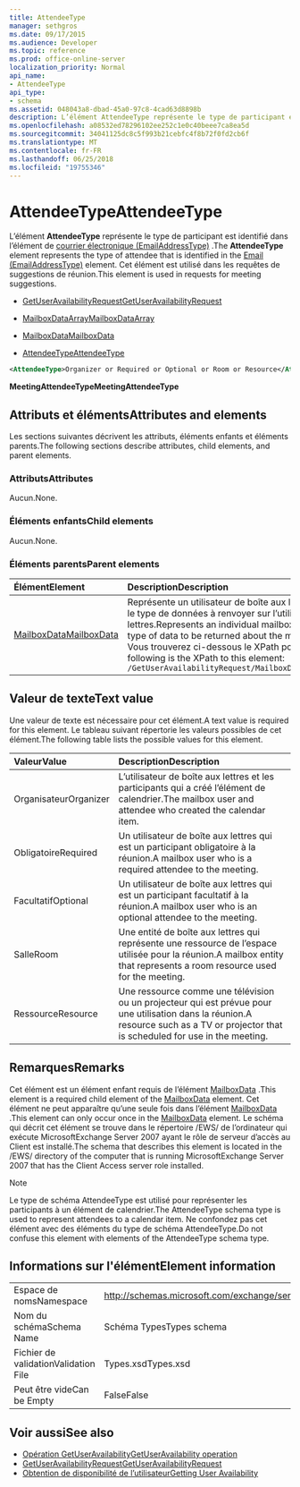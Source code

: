 ```yaml
---
title: AttendeeType
manager: sethgros
ms.date: 09/17/2015
ms.audience: Developer
ms.topic: reference
ms.prod: office-online-server
localization_priority: Normal
api_name:
- AttendeeType
api_type:
- schema
ms.assetid: 048043a8-dbad-45a0-97c8-4cad63d8898b
description: L’élément AttendeeType représente le type de participant est identifié dans l’élément de courrier électronique (EmailAddressType). Cet élément est utilisé dans les requêtes de suggestions de réunion.
ms.openlocfilehash: a08532ed78296102ee252c1e0c40beee7ca8ea5d
ms.sourcegitcommit: 34041125dc8c5f993b21cebfc4f8b72f0fd2cb6f
ms.translationtype: MT
ms.contentlocale: fr-FR
ms.lasthandoff: 06/25/2018
ms.locfileid: "19755346"
---
```

# <a name="attendeetype"></a><span data-ttu-id="07b4c-104">AttendeeType</span><span class="sxs-lookup"><span data-stu-id="07b4c-104">AttendeeType</span></span>

<span data-ttu-id="07b4c-105">L’élément **AttendeeType** représente le type de participant est identifié dans l’élément de [courrier électronique (EmailAddressType)](email-emailaddresstype.md) .</span><span class="sxs-lookup"><span data-stu-id="07b4c-105">The **AttendeeType** element represents the type of attendee that is identified in the [Email (EmailAddressType)](email-emailaddresstype.md) element.</span></span> <span data-ttu-id="07b4c-106">Cet élément est utilisé dans les requêtes de suggestions de réunion.</span><span class="sxs-lookup"><span data-stu-id="07b4c-106">This element is used in requests for meeting suggestions.</span></span> 
  
- [<span data-ttu-id="07b4c-107">GetUserAvailabilityRequest</span><span class="sxs-lookup"><span data-stu-id="07b4c-107">GetUserAvailabilityRequest</span></span>](getuseravailabilityrequest.md)
  
- [<span data-ttu-id="07b4c-108">MailboxDataArray</span><span class="sxs-lookup"><span data-stu-id="07b4c-108">MailboxDataArray</span></span>](mailboxdataarray.md)
  
- [<span data-ttu-id="07b4c-109">MailboxData</span><span class="sxs-lookup"><span data-stu-id="07b4c-109">MailboxData</span></span>](mailboxdata.md)
  
- [<span data-ttu-id="07b4c-110">AttendeeType</span><span class="sxs-lookup"><span data-stu-id="07b4c-110">AttendeeType</span></span>](attendeetype.md)
  
```xml
<AttendeeType>Organizer or Required or Optional or Room or Resource</AttendeeType>
```

 <span data-ttu-id="07b4c-111">**MeetingAttendeeType**</span><span class="sxs-lookup"><span data-stu-id="07b4c-111">**MeetingAttendeeType**</span></span>
## <a name="attributes-and-elements"></a><span data-ttu-id="07b4c-112">Attributs et éléments</span><span class="sxs-lookup"><span data-stu-id="07b4c-112">Attributes and elements</span></span>

<span data-ttu-id="07b4c-113">Les sections suivantes décrivent les attributs, éléments enfants et éléments parents.</span><span class="sxs-lookup"><span data-stu-id="07b4c-113">The following sections describe attributes, child elements, and parent elements.</span></span>
  
### <a name="attributes"></a><span data-ttu-id="07b4c-114">Attributs</span><span class="sxs-lookup"><span data-stu-id="07b4c-114">Attributes</span></span>

<span data-ttu-id="07b4c-115">Aucun.</span><span class="sxs-lookup"><span data-stu-id="07b4c-115">None.</span></span>
  
### <a name="child-elements"></a><span data-ttu-id="07b4c-116">Éléments enfants</span><span class="sxs-lookup"><span data-stu-id="07b4c-116">Child elements</span></span>

<span data-ttu-id="07b4c-117">Aucun.</span><span class="sxs-lookup"><span data-stu-id="07b4c-117">None.</span></span>
  
### <a name="parent-elements"></a><span data-ttu-id="07b4c-118">Éléments parents</span><span class="sxs-lookup"><span data-stu-id="07b4c-118">Parent elements</span></span>

|<span data-ttu-id="07b4c-119">**Élément**</span><span class="sxs-lookup"><span data-stu-id="07b4c-119">**Element**</span></span>|<span data-ttu-id="07b4c-120">**Description**</span><span class="sxs-lookup"><span data-stu-id="07b4c-120">**Description**</span></span>|
|:-----|:-----|
|[<span data-ttu-id="07b4c-121">MailboxData</span><span class="sxs-lookup"><span data-stu-id="07b4c-121">MailboxData</span></span>](mailboxdata.md) <br/> |<span data-ttu-id="07b4c-122">Représente un utilisateur de boîte aux lettres et les options pour le type de données à renvoyer sur l’utilisateur de boîte aux lettres.</span><span class="sxs-lookup"><span data-stu-id="07b4c-122">Represents an individual mailbox user and options for the type of data to be returned about the mailbox user.</span></span>  <br/> <span data-ttu-id="07b4c-123">Vous trouverez ci-dessous le XPath pour cet élément :</span><span class="sxs-lookup"><span data-stu-id="07b4c-123">The following is the XPath to this element:</span></span>  <br/>  `/GetUserAvailabilityRequest/MailboxDataArray[i]/MailboxData` <br/> |
   
## <a name="text-value"></a><span data-ttu-id="07b4c-124">Valeur de texte</span><span class="sxs-lookup"><span data-stu-id="07b4c-124">Text value</span></span>

<span data-ttu-id="07b4c-125">Une valeur de texte est nécessaire pour cet élément.</span><span class="sxs-lookup"><span data-stu-id="07b4c-125">A text value is required for this element.</span></span> <span data-ttu-id="07b4c-126">Le tableau suivant répertorie les valeurs possibles de cet élément.</span><span class="sxs-lookup"><span data-stu-id="07b4c-126">The following table lists the possible values for this element.</span></span>
  
|<span data-ttu-id="07b4c-127">**Valeur**</span><span class="sxs-lookup"><span data-stu-id="07b4c-127">**Value**</span></span>|<span data-ttu-id="07b4c-128">**Description**</span><span class="sxs-lookup"><span data-stu-id="07b4c-128">**Description**</span></span>|
|:-----|:-----|
|<span data-ttu-id="07b4c-129">Organisateur</span><span class="sxs-lookup"><span data-stu-id="07b4c-129">Organizer</span></span>  <br/> |<span data-ttu-id="07b4c-130">L’utilisateur de boîte aux lettres et les participants qui a créé l’élément de calendrier.</span><span class="sxs-lookup"><span data-stu-id="07b4c-130">The mailbox user and attendee who created the calendar item.</span></span>  <br/> |
|<span data-ttu-id="07b4c-131">Obligatoire</span><span class="sxs-lookup"><span data-stu-id="07b4c-131">Required</span></span>  <br/> |<span data-ttu-id="07b4c-132">Un utilisateur de boîte aux lettres qui est un participant obligatoire à la réunion.</span><span class="sxs-lookup"><span data-stu-id="07b4c-132">A mailbox user who is a required attendee to the meeting.</span></span>  <br/> |
|<span data-ttu-id="07b4c-133">Facultatif</span><span class="sxs-lookup"><span data-stu-id="07b4c-133">Optional</span></span>  <br/> |<span data-ttu-id="07b4c-134">Un utilisateur de boîte aux lettres qui est un participant facultatif à la réunion.</span><span class="sxs-lookup"><span data-stu-id="07b4c-134">A mailbox user who is an optional attendee to the meeting.</span></span>  <br/> |
|<span data-ttu-id="07b4c-135">Salle</span><span class="sxs-lookup"><span data-stu-id="07b4c-135">Room</span></span>  <br/> |<span data-ttu-id="07b4c-136">Une entité de boîte aux lettres qui représente une ressource de l’espace utilisée pour la réunion.</span><span class="sxs-lookup"><span data-stu-id="07b4c-136">A mailbox entity that represents a room resource used for the meeting.</span></span>  <br/> |
|<span data-ttu-id="07b4c-137">Ressource</span><span class="sxs-lookup"><span data-stu-id="07b4c-137">Resource</span></span>  <br/> |<span data-ttu-id="07b4c-138">Une ressource comme une télévision ou un projecteur qui est prévue pour une utilisation dans la réunion.</span><span class="sxs-lookup"><span data-stu-id="07b4c-138">A resource such as a TV or projector that is scheduled for use in the meeting.</span></span>  <br/> |
   
## <a name="remarks"></a><span data-ttu-id="07b4c-139">Remarques</span><span class="sxs-lookup"><span data-stu-id="07b4c-139">Remarks</span></span>

<span data-ttu-id="07b4c-140">Cet élément est un élément enfant requis de l’élément [MailboxData](mailboxdata.md) .</span><span class="sxs-lookup"><span data-stu-id="07b4c-140">This element is a required child element of the [MailboxData](mailboxdata.md) element.</span></span> <span data-ttu-id="07b4c-141">Cet élément ne peut apparaître qu’une seule fois dans l’élément [MailboxData](mailboxdata.md) .</span><span class="sxs-lookup"><span data-stu-id="07b4c-141">This element can only occur once in the [MailboxData](mailboxdata.md) element.</span></span> <span data-ttu-id="07b4c-142">Le schéma qui décrit cet élément se trouve dans le répertoire /EWS/ de l’ordinateur qui exécute MicrosoftExchange Server 2007 ayant le rôle de serveur d’accès au Client est installé.</span><span class="sxs-lookup"><span data-stu-id="07b4c-142">The schema that describes this element is located in the /EWS/ directory of the computer that is running MicrosoftExchange Server 2007 that has the Client Access server role installed.</span></span> 
  
> [!NOTE]
> <span data-ttu-id="07b4c-143">Le type de schéma AttendeeType est utilisé pour représenter les participants à un élément de calendrier.</span><span class="sxs-lookup"><span data-stu-id="07b4c-143">The AttendeeType schema type is used to represent attendees to a calendar item.</span></span> <span data-ttu-id="07b4c-144">Ne confondez pas cet élément avec des éléments du type de schéma AttendeeType.</span><span class="sxs-lookup"><span data-stu-id="07b4c-144">Do not confuse this element with elements of the AttendeeType schema type.</span></span> 
  
## <a name="element-information"></a><span data-ttu-id="07b4c-145">Informations sur l'élément</span><span class="sxs-lookup"><span data-stu-id="07b4c-145">Element information</span></span>

|||
|:-----|:-----|
|<span data-ttu-id="07b4c-146">Espace de noms</span><span class="sxs-lookup"><span data-stu-id="07b4c-146">Namespace</span></span>  <br/> |http://schemas.microsoft.com/exchange/services/2006/types  <br/> |
|<span data-ttu-id="07b4c-147">Nom du schéma</span><span class="sxs-lookup"><span data-stu-id="07b4c-147">Schema Name</span></span>  <br/> |<span data-ttu-id="07b4c-148">Schéma Types</span><span class="sxs-lookup"><span data-stu-id="07b4c-148">Types schema</span></span>  <br/> |
|<span data-ttu-id="07b4c-149">Fichier de validation</span><span class="sxs-lookup"><span data-stu-id="07b4c-149">Validation File</span></span>  <br/> |<span data-ttu-id="07b4c-150">Types.xsd</span><span class="sxs-lookup"><span data-stu-id="07b4c-150">Types.xsd</span></span>  <br/> |
|<span data-ttu-id="07b4c-151">Peut être vide</span><span class="sxs-lookup"><span data-stu-id="07b4c-151">Can be Empty</span></span>  <br/> |<span data-ttu-id="07b4c-152">False</span><span class="sxs-lookup"><span data-stu-id="07b4c-152">False</span></span>  <br/> |
   
## <a name="see-also"></a><span data-ttu-id="07b4c-153">Voir aussi</span><span class="sxs-lookup"><span data-stu-id="07b4c-153">See also</span></span>

- [<span data-ttu-id="07b4c-154">Opération GetUserAvailability</span><span class="sxs-lookup"><span data-stu-id="07b4c-154">GetUserAvailability operation</span></span>](getuseravailability-operation.md)
- [<span data-ttu-id="07b4c-155">GetUserAvailabilityRequest</span><span class="sxs-lookup"><span data-stu-id="07b4c-155">GetUserAvailabilityRequest</span></span>](getuseravailabilityrequest.md)
- [<span data-ttu-id="07b4c-156">Obtention de disponibilité de l’utilisateur</span><span class="sxs-lookup"><span data-stu-id="07b4c-156">Getting User Availability</span></span>](http://msdn.microsoft.com/library/d4133fcb-9b0f-4e6b-aadf-a389da83516a%28Office.15%29.aspx)

